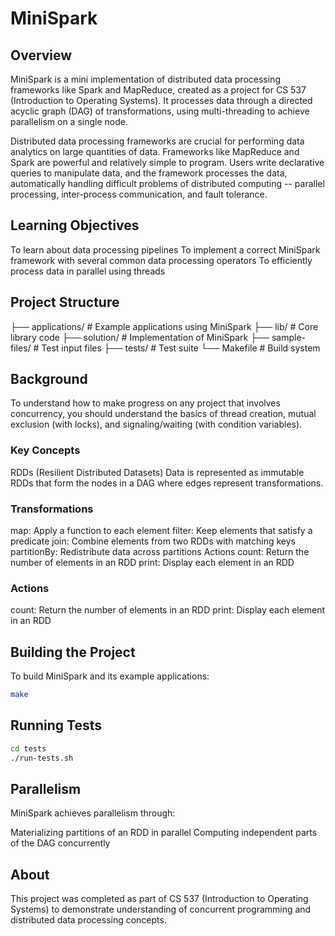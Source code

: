 # MiniSpark

## Overview
MiniSpark is a mini implementation of distributed data processing frameworks like Spark and MapReduce, created as a project for CS 537 (Introduction to Operating Systems). It processes data through a directed acyclic graph (DAG) of transformations, using multi-threading to achieve parallelism on a single node.

Distributed data processing frameworks are crucial for performing data analytics on large quantities of data. Frameworks like MapReduce and Spark are powerful and relatively simple to program. Users write declarative queries to manipulate data, and the framework processes the data, automatically handling difficult problems of distributed computing -- parallel processing, inter-process communication, and fault tolerance.

## Learning Objectives
To learn about data processing pipelines
To implement a correct MiniSpark framework with several common data processing operators
To efficiently process data in parallel using threads

## Project Structure
├── applications/      # Example applications using MiniSpark
├── lib/               # Core library code
├── solution/          # Implementation of MiniSpark
├── sample-files/      # Test input files
├── tests/             # Test suite
└── Makefile           # Build system

## Background
To understand how to make progress on any project that involves concurrency, you should understand the basics of thread creation, mutual exclusion (with locks), and signaling/waiting (with condition variables).

###  Key Concepts
RDDs (Resilient Distributed Datasets)
Data is represented as immutable RDDs that form the nodes in a DAG where edges represent transformations.

### Transformations
map: Apply a function to each element
filter: Keep elements that satisfy a predicate
join: Combine elements from two RDDs with matching keys
partitionBy: Redistribute data across partitions
Actions
count: Return the number of elements in an RDD
print: Display each element in an RDD

### Actions
count: Return the number of elements in an RDD
print: Display each element in an RDD

## Building the Project
To build MiniSpark and its example applications:
```bash
make
```

## Running Tests
```bash
cd tests
./run-tests.sh
```

## Parallelism
MiniSpark achieves parallelism through:

Materializing partitions of an RDD in parallel
Computing independent parts of the DAG concurrently

## About
This project was completed as part of CS 537 (Introduction to Operating Systems) to demonstrate understanding of concurrent programming and distributed data processing concepts.
